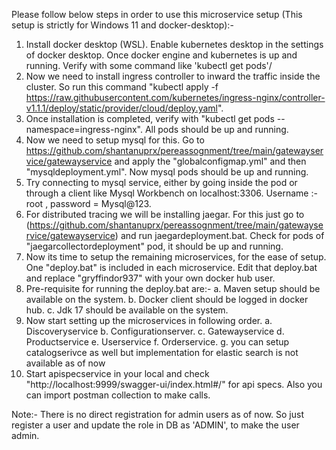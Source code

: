 Please follow below steps in order to use this microservice setup (This setup is strictly for Windows 11 and docker-desktop):-

1. Install docker desktop (WSL). Enable kubernetes desktop in the settings of docker desktop. Once docker engine and kubernetes is up and running. Verify with some command like 'kubectl get pods'/
2. Now we need to install ingress controller to inward the traffic inside the cluster. So run this command "kubectl apply -f https://raw.githubusercontent.com/kubernetes/ingress-nginx/controller-v1.1.1/deploy/static/provider/cloud/deploy.yaml".
3. Once installation is completed, verify with "kubectl get pods --namespace=ingress-nginx". All pods should be up and running.
4. Now we need to setup mysql for this. Go to https://github.com/shantanuprx/pereassognment/tree/main/gatewayservice/gatewayservice and apply the "globalconfigmap.yml" and then "mysqldeployment.yml". Now mysql pods should be up and running. 
5. Try connecting to mysql service, either by going inside the pod or through a client like Mysql Workbench on localhost:3306. Username :- root , password = Mysql@123.
6. For distributed tracing we will be installing jaegar. For this just go to (https://github.com/shantanuprx/pereassognment/tree/main/gatewayservice/gatewayservice) and run jaegardeployment.bat. Check for pods of "jaegarcollectordeployment" pod, it should be up and running.
7. Now its time to setup the remaining microservices, for the ease of setup. One "deploy.bat" is included in each microservice. Edit that deploy.bat and replace "gryffindor937" with your own docker hub user.
8. Pre-requisite for running the deploy.bat are:-
   a. Maven setup should be available on the system.
   b. Docker client should be logged in docker hub.
   c. Jdk 17 should be available on the system.
9. Now start setting up the microservices in following order.
   a. Discoveryservice
   b. Configurationserver.
   c. Gatewayservice
   d. Productservice
   e. Userservice
   f. Orderservice.
   g. you can setup catalogserivce as well but implementation for elastic search is not available as of now
10. Start apispecservice in your local and check "http://localhost:9999/swagger-ui/index.html#/" for  api specs. Also you can import postman collection to make calls.

Note:- There is no direct registration for admin users as of now. So just register a user and update the role in DB as 'ADMIN', to make the user admin.
